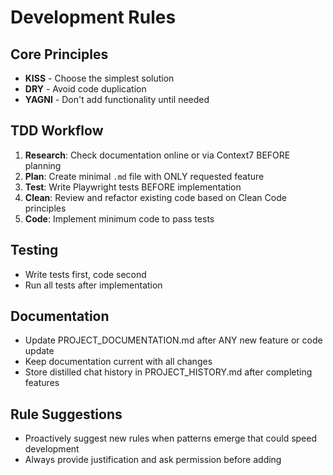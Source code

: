 # Development Rules

## Core Principles
- **KISS** - Choose the simplest solution
- **DRY** - Avoid code duplication  
- **YAGNI** - Don't add functionality until needed

## TDD Workflow
1. **Research**: Check documentation online or via Context7 BEFORE planning
2. **Plan**: Create minimal `.md` file with ONLY requested feature
3. **Test**: Write Playwright tests BEFORE implementation
4. **Clean**: Review and refactor existing code based on Clean Code principles
5. **Code**: Implement minimum code to pass tests

## Testing
- Write tests first, code second
- Run all tests after implementation

## Documentation
- Update PROJECT_DOCUMENTATION.md after ANY new feature or code update
- Keep documentation current with all changes
- Store distilled chat history in PROJECT_HISTORY.md after completing features

## Rule Suggestions
- Proactively suggest new rules when patterns emerge that could speed development
- Always provide justification and ask permission before adding